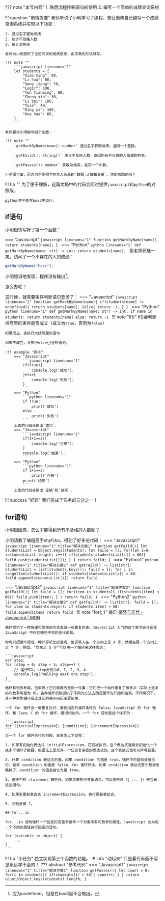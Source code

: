 ??? note "本节内容"
    1. 熟悉流程控制语句的使用
    2. 编写一个简单的成绩查询系统
   
!!! question "前情提要"
    老师听说了小明学习了编程，想让他帮自己编写一个成绩查询系统并实现以下功能：

    1. 通过名字查询成绩
    2. 统计不及格人数
    3. 统计及格率

    老师为小明提供了全班同学的成绩信息，由字典的形式储存。

    !!! note ""
        ```javascript linenums="1"
        let students = {
            "Xiao ming": 90,
            "Li hua": 80,
            "Song jiang": 70,
            "Logic": 100,
            "Yun tianming": 80,
            "Cheng xin": 30,
            "Li bai": 100,
            "Yule": 40,
            "Ding yi": 100,
            "Hua hua": 60,
        }
        ```
    
    老师要求小明编写四个函数：

    !!! note ""
        `getMarkByName(name): number` 通过名字获取成绩，返回一个整数。

        `getFaild(): string[]` 统计不及格人数，返回所有不合格的人组成的列表。

        `getPasses(): number` 获取及格率，返回一个小数。

    小明很苦恼，因为他才刚刚学完令人头晕的`数据,计算和变量`。你能帮助他吗？

!!! tip ""
    为了便于理解，这篇文档中的代码会同时提供`javascript`和`python`的对照版。

    python并不能在box3中运行。

## if语句

小明很快写好了第一个函数：

=== "Javascript"
    ```javascript linenums="1"
    function getMarkByName(name){
        return students[name];
    }
    ```
=== "Python"
    ```python linenums="1"
    def getMarkByName(name: str) -> int:
        return students[name];
    ```
但老师邪魅一笑，访问了一个不存在的人的成绩：
```javascript linenums="1"
getMarkByName("Marx");
```
小明惊讶地发现，程序没有输出[^1]。

怎么办呢？

这时候，就需要条件判断语句登场了：
=== "Javascript"
    ```javascript linenums="1"
    function getMarkByName(name){
        if(students[name] != undefined){
            return students[name];
        }else{
            return -1;
        }
    }
    ```
=== "Python"
    ```python linenums="1"
    def getMarkByName(name: str) -> int:
        if name in students:
            return students[name]
        else:
            return -1
    ```
!!! note "if()"
    if()会判断括号里的条件是否成立（成立为`true`，否则为`false`）

    如果成立，会执行大括号里的语句

    如果不成立，会执行else{}里的语句。

    !!! example "例子"
        === "Javascript"
            ```javascript linenums="1"
            if(true){
                console.log('成功');
            }else{
                console.log('失败');
            }
            ```
        === "Python"
            ```python linenums="1"
            if True:
                print('成功')
            else
                print('失败')
            ```
        上面的代码会输出`成功`.
        === "Javascript"
            ```javascript linenums="1"
            if(1+1==2){
                console.log('正确');
            }
            console.log('结束');
            ```
        === "Python"
            ```python linenums="1"
            if 1+1==2:
                print('正确')
            print('结束')
            ```
        上面的代码会输出`正确`和`结束`.
!!! success "好耶"
    我们完成了任务的三分之一！

## for语句
小明很困惑，怎么才能得到所有不及格的人数呢？

小明请教了编程高手shyfcka，得到了好多份代码：
=== "Javascript1"
    ```javascript linenums="1" title="解决方案1"
    function getFaild(){
        let studentsList = Object.keys(students);
        let faild = [];
        for(let i=0; i<studentsList.length; i++){
            if(students[studentsList[i]] < 60){
                faild.push(studentsList[i]);
            }
        }
        return faild;
    }
    ```
=== "Python1"
    ```python linenums="1" title="解决方案1"
    def getFaild() -> list[str]:
        studentsList = list(students.keys());
        faild = [];
        for i in range(len(studentsList)):
            if students[studentsList[i]] < 60:
                faild.append(studentsList[i])
        return faild
    ```

=== "Javascript2"
    ```javascript linenums="1" title="解决方案2"
    function getFaild(){
        let faild = [];
        for(item in students){
            if(students[item] < 60){
                faild.push(item);
            }
        }
        return faild;
    }
    ```
=== "Python2"
    ```python linenums="1" title="解决方案2"
    def getFaild() -> list[str]:
        faild = [];
        for item in students.keys():
            if students[item] < 60:
                faild.append(item)
        return faild
    ```
!!! note "for(;;)"
    摘自 [循环与迭代 - Javascript | MDN](https://developer.mozilla.org/zh-CN/docs/Web/JavaScript/Guide/Loops_and_iteration#for_%E8%AF%AD%E5%8F%A5)

    循环提供了一种快速和简单的方式去做一些重复的事。JavaScript 入门的这个章节会介绍在 JavaScript 中存在哪些不同的迭代语句。

    你可以把循环想成一种计算机化的游戏，告诉某人在一个方向上走 X 步，然后在另一个方向上走 Y 步；例如，“向东走 5 步”可以用一个循环来这样表达：

    ```javascript
    var step;
    for (step = 0; step < 5; step++) {
        // 运行5次，step分别为0, 1, 2, 3, 4.
        console.log('Walking east one step');
    }
    ```
    循环有很多种类，但本质上它们都做的是同一件事：它们把一个动作重复了很多次（实际上重复的次数有可能为 0）。各种循环机制提供了不同的方法去确定循环的开始和结束。不同情况下，某一种类型循环会比其它的循环用起来更简单。

    一个 for 循环会一直重复执行，直到指定的循环条件为 false。JavaScript 的 for 循环，和 Java、C 的 for 循环，是很相似的。一个 for 语句是这个样子的：

    ```javascript
    for ([initialExpression]; [condition]; [incrementExpression])
    ```
    当一个 for 循环执行的时候，会发生以下过程：

    1. 如果有初始化表达式 initialExpression，它将被执行。这个表达式通常会初始化一个或多个循环计数器，但语法上是允许一个任意复杂度的表达式的。这个表达式也可以声明变量。

    2. 计算 condition 表达式的值。如果 condition 的值是 true，循环中的语句会被执行。如果 condition 的值是 false，for 循环终止。如果 condition 表达式整个都被省略掉了，condition 的值会被认为是 true。

    3. 循环中的 statement 被执行。如果需要执行多条语句，可以使用块（{ ... }）来包裹这些语句。

    4. 如果有更新表达式 incrementExpression，执行更新表达式。

    5. 回到步骤 2。

    ## for...in

    for...in 语句循环一个指定的变量来循环一个对象所有可枚举的属性。JavaScript 会为每一个不同的属性执行指定的语句。
    ```
    for (variable in object) {
        ...
    }
    ```

!!! tip "小任务"
    独立实现第三个函数的功能。
    !!! info "动起来"
        只是看代码而不写是永远学不会的！
    ??? abstract "参考代码"
        === "Javascript1"
            ```javascript linenums="1" title="解决方案1"
            function getPasses(){
                let count = 0;
                for(i in students){
                    if(students[i] > 60){
                        count++;
                    }
                }
                return count/Object.keys(students).length;
            }
            ```
[^1]: 应为undefined，但是在box3里不会输出。
